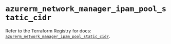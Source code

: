 # `azurerm_network_manager_ipam_pool_static_cidr`

Refer to the Terraform Registry for docs: [`azurerm_network_manager_ipam_pool_static_cidr`](https://registry.terraform.io/providers/hashicorp/azurerm/4.41.0/docs/resources/network_manager_ipam_pool_static_cidr).
